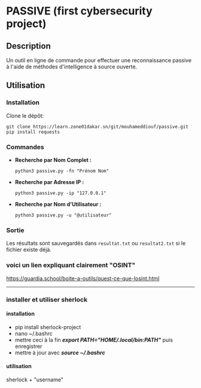 # PASSIVE (first cybersecurity project)

## Description
Un outil en ligne de commande pour effectuer une reconnaissance passive à l'aide de méthodes d'intelligence à source ouverte.

## Utilisation

### Installation
Clone le dépôt:
```
git clone https://learn.zone01dakar.sn/git/mouhameddiouf/passive.git
pip install requests
```


### Commandes
- **Recherche par Nom Complet :**
    ```
    python3 passive.py -fn "Prénom Nom"
    ```

- **Recherche par Adresse IP :**
    ```
    python3 passive.py -ip "127.0.0.1"
    ```

- **Recherche par Nom d'Utilisateur :**
    ```
    python3 passive.py -u "@utilisateur"
    ```

### Sortie
Les résultats sont sauvegardés dans `resultat.txt` ou `resultat2.txt` si le fichier existe déjà.

### voici un lien expliquant clairement "OSINT"
https://guardia.school/boite-a-outils/quest-ce-que-losint.html

************************************************************************************************************

### installer et utiliser sherlock
#### installation
- pip install sherlock-project
- nano ~/.bashrc
- mettre ceci à la fin ***export PATH="$HOME/.local/bin:$PATH"*** puis enregistrer
- mettre à jour avec ***source ~/.bashrc***
#### utilisation
sherlock + "username"